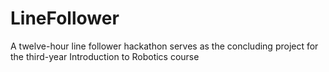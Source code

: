 # LineFollower
A twelve-hour line follower hackathon serves as the concluding project for the third-year Introduction to Robotics course
